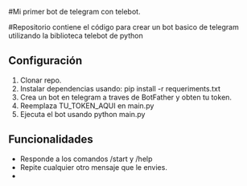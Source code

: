 #Mi primer bot de telegram con telebot.

#Repositorio contiene el código para crear un bot basico de telegram utilizando la biblioteca telebot de python

## Configuración

1. Clonar repo.
2. Instalar dependencias usando: pip install -r requeriments.txt
3. Crea un bot en telegram a traves de BotFather y obten tu token.
4. Reemplaza TU_TOKEN_AQUI en main.py
5. Ejecuta el bot usando python main.py

## Funcionalidades
- Responde a los comandos /start y /help
- Repite cualquier otro mensaje que le envies.
- 